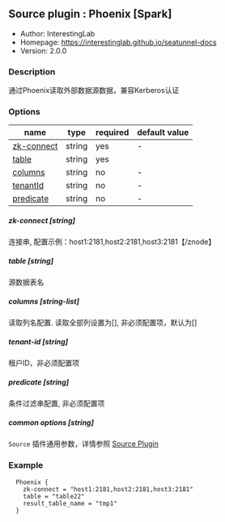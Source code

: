 ## Source plugin : Phoenix [Spark]

* Author: InterestingLab
* Homepage: https://interestinglab.github.io/seatunnel-docs
* Version: 2.0.0

### Description

通过Phoenix读取外部数据源数据，兼容Kerberos认证

### Options

| name | type | required | default value |
| --- | --- | --- | --- |
| [zk-connect](#zk-connect-string) | string | yes | - |
| [table](#table-string) | string| yes | |
| [columns](#columns-string-list) | string | no | - |
| [tenantId](#tenant-id-string) | string | no | - |
| [predicate](#predicate-string) | string | no | - |


##### zk-connect [string]

连接串, 配置示例：host1:2181,host2:2181,host3:2181【/znode】

##### table [string]

源数据表名

##### columns [string-list]

读取列名配置. 读取全部列设置为[], 非必须配置项，默认为[]

##### tenant-id [string]

租户ID，非必须配置项

##### predicate [string]

条件过滤串配置, 非必须配置项

##### common options [string]

`Source` 插件通用参数，详情参照 [Source Plugin](/zh-cn/v2/spark/configuration/source-plugins/)


### Example

```
  Phoenix {
    zk-connect = "host1:2181,host2:2181,host3:2181"
    table = "table22"
    result_table_name = "tmp1"
  }
```

